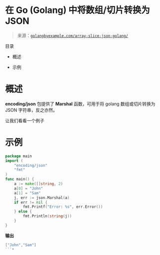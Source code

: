 <!--yml

分类：未分类

日期：2024-10-13 06:33:26

-->

# 在 Go (Golang) 中将数组/切片转换为 JSON

> 来源：[`golangbyexample.com/array-slice-json-golang/`](https://golangbyexample.com/array-slice-json-golang/)

目录

+   概述

+   示例

# **概述**

**encoding/json** 包提供了 **Marshal** 函数，可用于将 golang 数组或切片转换为 JSON 字符串，反之亦然。

让我们看看一个例子

# **示例**

```go
package main
import (
    "encoding/json"
    "fmt"
)
func main() {
    a := make([]string, 2)
    a[0] = "John"
    a[1] = "Sam"
    j, err := json.Marshal(a)
    if err != nil {
        fmt.Printf("Error: %s", err.Error())
    } else {
        fmt.Println(string(j))
    }
}
```

**输出**

```go
["John","Sam"]
```*

